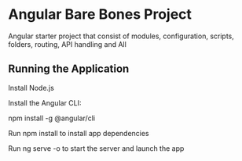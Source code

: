 # Angular Bare Bones Project

Angular starter project that consist of modules, configuration, scripts, folders, routing, API handling and All

## Running the Application

Install Node.js

Install the Angular CLI:

npm install -g @angular/cli

Run npm install to install app dependencies

Run ng serve -o to start the server and launch the app
